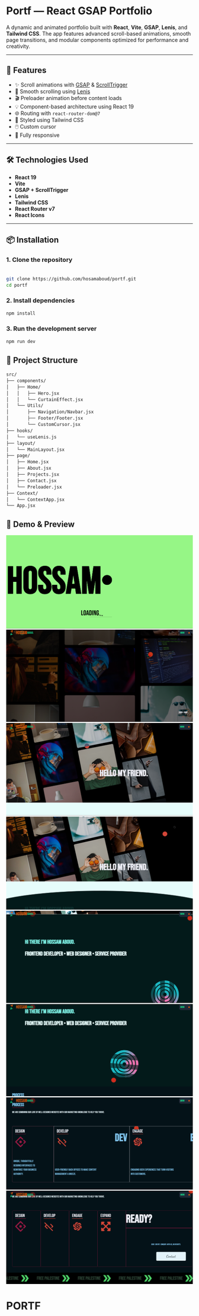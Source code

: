 # Portf — React GSAP Portfolio

A dynamic and animated portfolio built with **React**, **Vite**, **GSAP**, **Lenis**, and **Tailwind CSS**. The app features advanced scroll-based animations, smooth page transitions, and modular components optimized for performance and creativity.

---

## 🚀 Features

- ✨ Scroll animations with [GSAP](https://greensock.com/gsap/) & [ScrollTrigger](https://greensock.com/scrolltrigger/)
- 🎯 Smooth scrolling using [Lenis](https://lenis.studiofreight.com/)
- 🎬 Preloader animation before content loads
- 💡 Component-based architecture using React 19
- 🌐 Routing with `react-router-dom@7`
- 🎨 Styled using Tailwind CSS
- 🖱️ Custom cursor
- 📱 Fully responsive

---

## 🛠️ Technologies Used

- **React 19**
- **Vite**
- **GSAP + ScrollTrigger**
- **Lenis**
- **Tailwind CSS**
- **React Router v7**
- **React Icons**

---

## 📦 Installation

### 1. Clone the repository

```bash

git clone https://github.com/hosamaboud/portf.git
cd portf

```

### 2. Install dependencies

```bash
npm install

```
### 3. Run the development server

```bash
npm run dev

```

## 📂 Project Structure

```bash
src/
├── components/
│   ├── Home/
│   │   ├── Hero.jsx
│   │   └── CurtainEffect.jsx
│   └── Utils/
│       ├── Navigation/Navbar.jsx
│       ├── Footer/Footer.jsx
│       └── CustomCursor.jsx
├── hooks/
│   └── useLenis.js
├── layout/
│   └── MainLayout.jsx
├── page/
│   ├── Home.jsx
│   ├── About.jsx
│   ├── Projects.jsx
│   ├── Contact.jsx
│   └── Preloader.jsx
├── Context/
│   └── ContextApp.jsx
└── App.jsx

```
## 📸 Demo & Preview

![Demo Screenshot](screenshots/1.png)
![Demo Screenshot](screenshots/2.png)
![Demo Screenshot](screenshots/3.png)
![Demo Screenshot](screenshots/4.png)
![Demo Screenshot](screenshots/5.png)
![Demo Screenshot](screenshots/6.png)
![Demo Screenshot](screenshots/7.png)
![Demo Screenshot](screenshots/8.png)


# PORTF